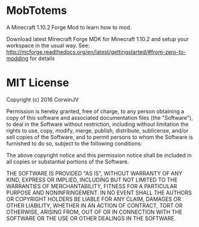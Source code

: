 MobTotems
=========
A Minecraft 1.10.2 Forge Mod to learn how to mod.

Download latest Minecraft Forge MDK for Minecraft 1.10.2 and setup your workspace in the usual way.
See: http://mcforge.readthedocs.org/en/latest/gettingstarted/#from-zero-to-modding for details

MIT License
=========

Copyright (c) 2016 CorwinJV

Permission is hereby granted, free of charge, to any person obtaining a copy
of this software and associated documentation files (the "Software"), to deal
in the Software without restriction, including without limitation the rights
to use, copy, modify, merge, publish, distribute, sublicense, and/or sell
copies of the Software, and to permit persons to whom the Software is
furnished to do so, subject to the following conditions:

The above copyright notice and this permission notice shall be included in all
copies or substantial portions of the Software.

THE SOFTWARE IS PROVIDED "AS IS", WITHOUT WARRANTY OF ANY KIND, EXPRESS OR
IMPLIED, INCLUDING BUT NOT LIMITED TO THE WARRANTIES OF MERCHANTABILITY,
FITNESS FOR A PARTICULAR PURPOSE AND NONINFRINGEMENT. IN NO EVENT SHALL THE
AUTHORS OR COPYRIGHT HOLDERS BE LIABLE FOR ANY CLAIM, DAMAGES OR OTHER
LIABILITY, WHETHER IN AN ACTION OF CONTRACT, TORT OR OTHERWISE, ARISING FROM,
OUT OF OR IN CONNECTION WITH THE SOFTWARE OR THE USE OR OTHER DEALINGS IN THE
SOFTWARE.

